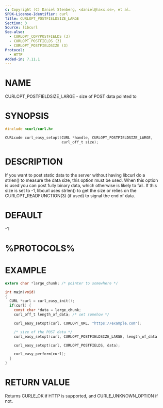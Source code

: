 ```yaml
---
c: Copyright (C) Daniel Stenberg, <daniel@haxx.se>, et al.
SPDX-License-Identifier: curl
Title: CURLOPT_POSTFIELDSIZE_LARGE
Section: 3
Source: libcurl
See-also:
  - CURLOPT_COPYPOSTFIELDS (3)
  - CURLOPT_POSTFIELDS (3)
  - CURLOPT_POSTFIELDSIZE (3)
Protocol:
  - HTTP
Added-in: 7.11.1
---
```


# NAME

CURLOPT_POSTFIELDSIZE_LARGE - size of POST data pointed to

# SYNOPSIS

~~~c
#include <curl/curl.h>

CURLcode curl_easy_setopt(CURL *handle, CURLOPT_POSTFIELDSIZE_LARGE,
                          curl_off_t size);
~~~

# DESCRIPTION

If you want to post static data to the server without having libcurl do a
strlen() to measure the data size, this option must be used. When this option
is used you can post fully binary data, which otherwise is likely to fail. If
this size is set to -1, libcurl uses strlen() to get the size or relies on the
CURLOPT_READFUNCTION(3) (if used) to signal the end of data.

# DEFAULT

-1

# %PROTOCOLS%

# EXAMPLE

~~~c
extern char *large_chunk; /* pointer to somewhere */

int main(void)
{
  CURL *curl = curl_easy_init();
  if(curl) {
    const char *data = large_chunk;
    curl_off_t length_of_data; /* set somehow */

    curl_easy_setopt(curl, CURLOPT_URL, "https://example.com");

    /* size of the POST data */
    curl_easy_setopt(curl, CURLOPT_POSTFIELDSIZE_LARGE, length_of_data);

    curl_easy_setopt(curl, CURLOPT_POSTFIELDS, data);

    curl_easy_perform(curl);
  }
}
~~~

# RETURN VALUE

Returns CURLE_OK if HTTP is supported, and CURLE_UNKNOWN_OPTION if not.
